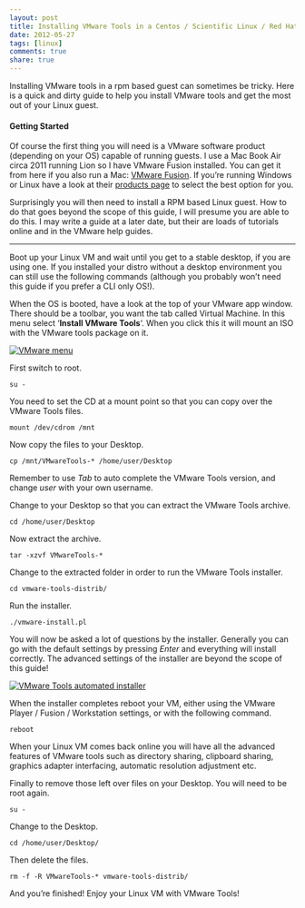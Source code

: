 ```yaml
---
layout: post
title: Installing VMware Tools in a Centos / Scientific Linux / Red Hat guest
date: 2012-05-27
tags: [linux]
comments: true
share: true
---
```


Installing VMware tools in a rpm based guest can sometimes be tricky. Here is a quick and dirty guide to help you install VMware tools and get the most out of your Linux guest.

#### Getting Started
Of course the first thing you will need is a VMware software product (depending on your OS) capable of running guests. I use a Mac Book Air circa 2011 running Lion so I have VMware Fusion installed. You can get it from here if you also run a Mac: [VMware Fusion](http://www.vmware.com/uk/products/desktop_virtualization/fusion/overview.html). If you’re running Windows or Linux have a look at their [products page](http://www.vmware.com/uk/products.html) to select the best option for you.

Surprisingly you will then need to install a RPM based Linux guest. How to do that goes beyond the scope of this guide, I will presume you are able to do this. I may write a guide at a later date, but their are loads of tutorials online and in the VMware help guides.

* * *

Boot up your Linux VM and wait until you get to a stable desktop, if you are using one. If you installed your distro without a desktop environment you can still use the following commands (although you probably won’t need this guide if you prefer a CLI only OS!).

When the OS is booted, have a look at the top of your VMware app window. There should be a toolbar, you want the tab called Virtual Machine. In this menu select ‘**Install VMware Tools**‘. When you click this it will mount an ISO with the VMware tools package on it.

[![VMware menu](http://images.grdnr.io/2012/03/Screen-Shot-2012-03-21-at-20.05.05.png)](http://images.grdnr.io/2012/03/Screen-Shot-2012-03-21-at-20.05.05.png)

First switch to root.

`su -`

You need to set the CD at a mount point so that you can copy over the VMware Tools files.

`mount /dev/cdrom /mnt`

Now copy the files to your Desktop.

`cp /mnt/VMwareTools-* /home/user/Desktop`

Remember to use _Tab_ to auto complete the VMware Tools version, and change _user_ with your own username.

Change to your Desktop so that you can extract the VMware Tools archive.

`cd /home/user/Desktop`

Now extract the archive.

`tar -xzvf VMwareTools-*`

Change to the extracted folder in order to run the VMware Tools installer.

`cd vmware-tools-distrib/`

Run the installer.

`./vmware-install.pl`

You will now be asked a lot of questions by the installer. Generally you can go with the default settings by pressing _Enter_ and everything will install correctly. The advanced settings of the installer are beyond the scope of this guide!

[![VMware Tools automated installer](http://images.grdnr.io/2012/03/Screen-Shot-2012-03-22-at-18.27.29.png)](http://images.grdnr.io/2012/03/Screen-Shot-2012-03-22-at-18.27.29.png)

When the installer completes reboot your VM, either using the VMware Player / Fusion / Workstation settings, or with the following command.

`reboot`

When your Linux VM comes back online you will have all the advanced features of VMware tools such as directory sharing, clipboard sharing, graphics adapter interfacing, automatic resolution adjustment etc.

Finally to remove those left over files on your Desktop. You will need to be root again.

`su -`

Change to the Desktop.

`cd /home/user/Desktop/`

Then delete the files.

`rm -f -R VMwareTools-* vmware-tools-distrib/`

And you’re finished! Enjoy your Linux VM with VMware Tools!
